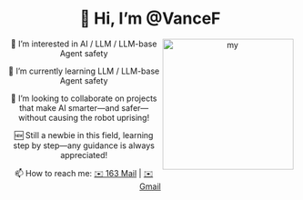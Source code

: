 <div style="text-align: center;">
    <h1>👋 Hi, I’m @VanceF</h1>
    <img align='right' src="https://media.giphy.com/media/M9gbBd9nbDrOTu1Mqx/giphy.gif" width="230" alt="my">
    <p>👀 I’m interested in AI / LLM / LLM-base Agent safety</p>
    <p>🌱 I’m currently learning LLM / LLM-base Agent safety</p>
    <p>💞️ I’m looking to collaborate on projects that make AI smarter—and safer—without causing the robot uprising!</p>
    <p>🆕 Still a newbie in this field, learning step by step—any guidance is always appreciated!</p>
    <p>📫 How to reach me:  
    <a href="mailto:vancefeng_21@163.com">✉️ 163 Mail</a> |  
    <a href="mailto:vancefeng2121@gmail.com">✉️ Gmail</a>  
    </p>
</div>
<!---
Austin-Frankie/Austin-Frankie is a ✨ special ✨ repository because its `README.md` (this file) appears on your GitHub profile.
You can click the Preview link to take a look at your changes.
--->
